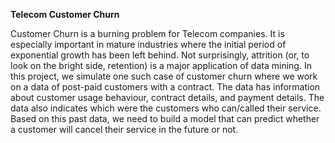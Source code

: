 **Telecom Customer Churn**

Customer Churn is a burning problem for Telecom companies. It is especially important in mature industries where the initial period of exponential growth has been left behind. Not surprisingly, attrition (or, to look on the bright side, retention) is a major application of data mining. In this project, we simulate one such case of customer churn where we work on a data of post-paid customers with a contract. The data has information about customer usage behaviour, contract details, and payment details. The data also indicates which were the customers who can/called their service. Based on this past data, we need to build a model that can predict whether a customer will cancel their service in the future or not.
